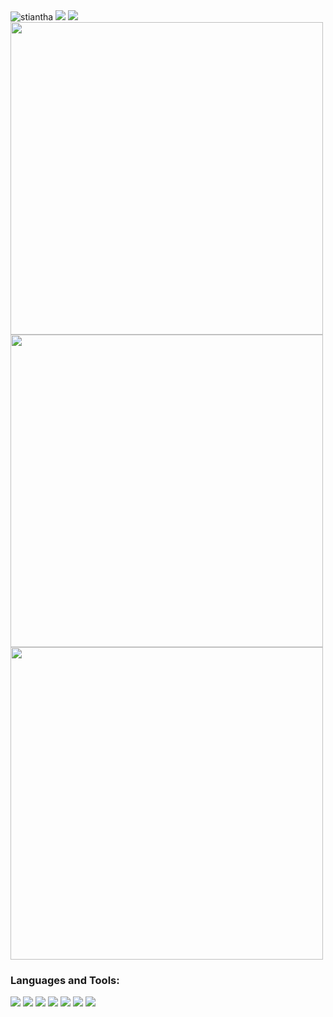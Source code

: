 <img src="https://komarev.com/ghpvc/?username=stiantha&label=Profile%20views&color=145369&style=for-the-badge" alt="stiantha" />
<img src="https://img.shields.io/badge/Currently_learning-Astro-orange%22?style=for-the-badge&color=teal">
<img src="https://img.shields.io/badge/Next_on_the_chopping_block-Web%20Database-blue%22?style=for-the-badge&color=blue">


<img height=500 align="center" src="https://github-readme-stats.vercel.app/api?username=stiantha&show_icons=true&hide=issues,contribs&theme=dark#gh-dark-mode-only" />
<img height=500 align="center" src="https://github-readme-stats.vercel.app/api/top-langs/?username=stiantha&layout=donut-vertical&theme=dark#gh-dark-mode-only&hide_border">
<img height=500 align="center" src="https://github-readme-streak-stats.herokuapp.com?user=stiantha&theme=dark&layout=compact&langs_count=8&card_width=500" />




<div>
<h3 align="left">Languages and Tools:</h3>
<img src="https://img.shields.io/badge/figma-purple?style=for-the-badge&logo=figma&logoColor=ffffff"/></a>
<img src="https://img.shields.io/badge/HTML-FF8C00?style=for-the-badge&logo=HTML5&logoColor=ffffff"/> 
<img src="https://img.shields.io/badge/css-1E90FF?style=for-the-badge&logo=css3&logoColor=ffffff"/> 
<img src="https://img.shields.io/badge/javascript-FFD700?style=for-the-badge&logo=javascript&logoColor=A0522D"/>
<img src="https://img.shields.io/badge/sass-DA70D6?style=for-the-badge&logo=sass&logoColor=ffffff"/> 
<img src="https://img.shields.io/badge/astro-454545?style=for-the-badge&logo=astro&logoColor=40E0D0"/>
<img src="https://img.shields.io/badge/python-black?style=for-the-badge&logo=python&logoColor=yellow"/>
</div>
